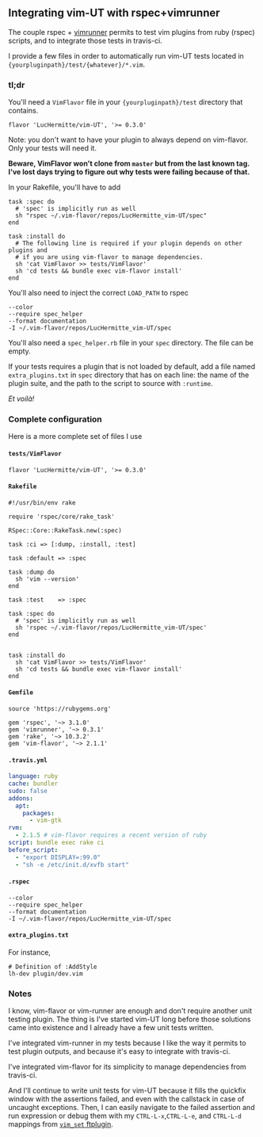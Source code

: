 ## Integrating vim-UT with rspec+vimrunner

The couple rspec + [vimrunner](http://github.com/AndrewRadev/vimrunner) permits
to test vim plugins from ruby (rspec) scripts, and to integrate those tests in
travis-ci.

I provide a few files in order to automatically run vim-UT tests located in
`{yourpluginpath}/test/{whatever}/*.vim`.

### tl;dr

You'll need a `VimFlavor` file in your `{yourpluginpath}/test` directory that
contains.
```
flavor 'LucHermitte/vim-UT', '>= 0.3.0'
```
Note: you don't want to have your plugin to always depend on vim-flavor. Only
your tests will need it.

__Beware, VimFlavor won't clone from `master` but from the last known tag. I've
lost days trying to figure out why tests were failing because of that.__

In your Rakefile, you'll have to add

```Rakefile
task :spec do
  # 'spec' is implicitly run as well
  sh "rspec ~/.vim-flavor/repos/LucHermitte_vim-UT/spec"
end

task :install do
  # The following line is required if your plugin depends on other plugins and
  # if you are using vim-flavor to manage dependencies.
  sh 'cat VimFlavor >> tests/VimFlavor'
  sh 'cd tests && bundle exec vim-flavor install'
end
```

You'll also need to inject the correct `LOAD_PATH` to rspec
```.rspec
--color
--require spec_helper
--format documentation
-I ~/.vim-flavor/repos/LucHermitte_vim-UT/spec
```

You'll also need a `spec_helper.rb` file in your `spec` directory. The file can
be empty.

If your tests requires a plugin that is not loaded by default, add a file named
`extra_plugins.txt` in `spec` directory that has on each line: the name of the
plugin suite, and the path to the script to source with `:runtime`.

_Et voilà!_


### Complete configuration

Here is a more complete set of files I use

#### `tests/VimFlavor`

```
flavor 'LucHermitte/vim-UT', '>= 0.3.0'
```

#### `Rakefile`

```Rakefile
#!/usr/bin/env rake

require 'rspec/core/rake_task'

RSpec::Core::RakeTask.new(:spec)

task :ci => [:dump, :install, :test]

task :default => :spec

task :dump do
  sh 'vim --version'
end

task :test    => :spec

task :spec do
  # 'spec' is implicitly run as well
  sh 'rspec ~/.vim-flavor/repos/LucHermitte_vim-UT/spec'
end


task :install do
  sh 'cat VimFlavor >> tests/VimFlavor'
  sh 'cd tests && bundle exec vim-flavor install'
end
```

#### `Gemfile`

```Gem
source 'https://rubygems.org'

gem 'rspec', '~> 3.1.0'
gem 'vimrunner', '~> 0.3.1'
gem 'rake', '~> 10.3.2'
gem 'vim-flavor', '~> 2.1.1'
```

#### `.travis.yml`

```yml
language: ruby
cache: bundler
sudo: false
addons:
  apt:
    packages:
      - vim-gtk
rvm:
  - 2.1.5 # vim-flavor requires a recent version of ruby
script: bundle exec rake ci
before_script:
  - "export DISPLAY=:99.0"
  - "sh -e /etc/init.d/xvfb start"
```

#### `.rspec`
```.rspec
--color
--require spec_helper
--format documentation
-I ~/.vim-flavor/repos/LucHermitte_vim-UT/spec
```

#### `extra_plugins.txt`
For instance,
```
# Definition of :AddStyle
lh-dev plugin/dev.vim
```

### Notes

I know, vim-flavor or vim-runner are enough and don't require another unit
testing plugin. The thing is I've started vim-UT long before those solutions
came into existence and I already have a few unit tests written.

I've integrated vim-runner in my tests because I like the way it permits to
test plugin outputs, and because it's easy to integrate with travis-ci.

I've integrated vim-flavor for its simplicity to manage dependencies from
travis-ci.

And I'll continue to write unit tests for vim-UT because it fills the quickfix
window with the assertions failed, and even with the callstack in case of
uncaught exceptions. Then, I can easily navigate to the failed assertion and
run expression or debug them with my `CTRL-L-x`,`CTRL-L-e`, and `CTRL-L-d`
mappings from
[`vim_set` ftplugin](http://github.com/LucHermitte/lh-misc/tree/master/ftplugin/vim_set.vim).
